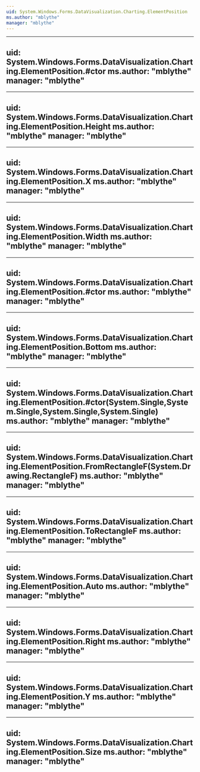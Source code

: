 ```yaml
---
uid: System.Windows.Forms.DataVisualization.Charting.ElementPosition
ms.author: "mblythe"
manager: "mblythe"
---
```


---
uid: System.Windows.Forms.DataVisualization.Charting.ElementPosition.#ctor
ms.author: "mblythe"
manager: "mblythe"
---

---
uid: System.Windows.Forms.DataVisualization.Charting.ElementPosition.Height
ms.author: "mblythe"
manager: "mblythe"
---

---
uid: System.Windows.Forms.DataVisualization.Charting.ElementPosition.X
ms.author: "mblythe"
manager: "mblythe"
---

---
uid: System.Windows.Forms.DataVisualization.Charting.ElementPosition.Width
ms.author: "mblythe"
manager: "mblythe"
---

---
uid: System.Windows.Forms.DataVisualization.Charting.ElementPosition.#ctor
ms.author: "mblythe"
manager: "mblythe"
---

---
uid: System.Windows.Forms.DataVisualization.Charting.ElementPosition.Bottom
ms.author: "mblythe"
manager: "mblythe"
---

---
uid: System.Windows.Forms.DataVisualization.Charting.ElementPosition.#ctor(System.Single,System.Single,System.Single,System.Single)
ms.author: "mblythe"
manager: "mblythe"
---

---
uid: System.Windows.Forms.DataVisualization.Charting.ElementPosition.FromRectangleF(System.Drawing.RectangleF)
ms.author: "mblythe"
manager: "mblythe"
---

---
uid: System.Windows.Forms.DataVisualization.Charting.ElementPosition.ToRectangleF
ms.author: "mblythe"
manager: "mblythe"
---

---
uid: System.Windows.Forms.DataVisualization.Charting.ElementPosition.Auto
ms.author: "mblythe"
manager: "mblythe"
---

---
uid: System.Windows.Forms.DataVisualization.Charting.ElementPosition.Right
ms.author: "mblythe"
manager: "mblythe"
---

---
uid: System.Windows.Forms.DataVisualization.Charting.ElementPosition.Y
ms.author: "mblythe"
manager: "mblythe"
---

---
uid: System.Windows.Forms.DataVisualization.Charting.ElementPosition.Size
ms.author: "mblythe"
manager: "mblythe"
---
